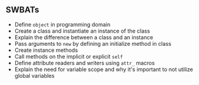 
## SWBATs

* Define `object` in programming domain
* Create a class and instantiate an instance of the class
* Explain the difference between a class and an instance
* Pass arguments to `new` by defining an initialize method in class
* Create instance methods
* Call methods on the implicit or explicit `self`
* Define attribute readers and writers using `attr_` macros
* Explain the need for variable scope and why it's important to not utilize global variables